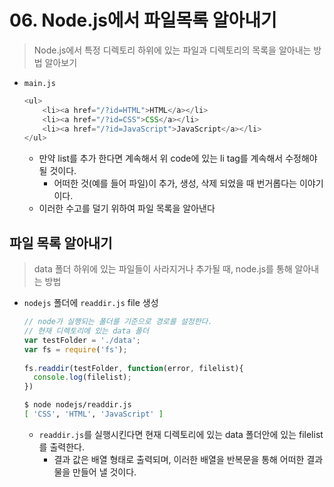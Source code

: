 # 06. Node.js에서 파일목록 알아내기

> Node.js에서 특정 디렉토리 하위에 있는 파일과 디렉토리의 목록을 알아내는 방법 알아보기

* `main.js`

  ```javascript
  <ul>
      <li><a href="/?id=HTML">HTML</a></li>
      <li><a href="/?id=CSS">CSS</a></li>
      <li><a href="/?id=JavaScript">JavaScript</a></li>
  </ul>
  ```

  * 만약 list를 추가 한다면 계속해서 위 code에 있는 li tag를 계속해서 수정해야 될 것이다.
    * 어떠한 것(예를 들어 파일)이 추가, 생성, 삭제 되었을 때 번거롭다는 이야기 이다.
  * 이러한 수고를 덜기 위하여 파일 목록을 알아낸다



## 파일 목록 알아내기

> data 폴더 하위에 있는 파일들이 사라지거나 추가될 때, node.js를 통해 알아내는 방법

* `nodejs` 폴더에 `readdir.js` file 생성

  ```javascript
  // node가 실행되는 폴더를 기준으로 경로를 설정한다.
  // 현재 디렉토리에 있는 data 폴더
  var testFolder = './data';
  var fs = require('fs');
   
  fs.readdir(testFolder, function(error, filelist){
    console.log(filelist);
  })
  ```

  ```bash
  $ node nodejs/readdir.js
  [ 'CSS', 'HTML', 'JavaScript' ]
  ```

  * `readdir.js`를 실행시킨다면 현재 디렉토리에 있는 data 폴더안에 있는 filelist를 출력한다.
    * 결과 값은 배열 형태로 출력되며, 이러한 배열을 반복문을 통해 어떠한 결과물을 만들어 낼 것이다.

